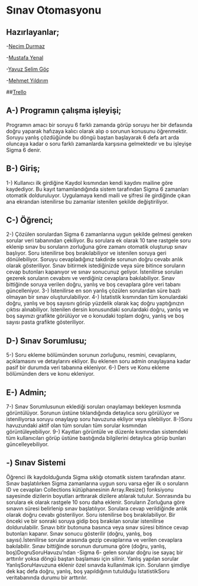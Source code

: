 # Sınav Otomasyonu

## Hazırlayanlar;
-[Necim Durmaz](https://github.com/NecimDurmaz)

-[Mustafa Yenal](https://github.com/2129mustafa)

-[Yavuz Selim Göç](https://github.com/YavuzSelimGoc)

-[Mehmet Yıldırım](https://github.com/MehmetYildirimDev)

##[Trello](https://trello.com/b/PmCxoeQY/yazılım-yapımı)

## A-) Programın çalışma işleyişi;

 Programın amacı bir soruyu 6 farklı zamanda görüp soruyu her bir defasında doğru yaparak hafızaya kalıcı olarak alıp o sorunun konusunu öğrenmektir. Soruyu yanlış çözdüğünde bu döngü baştan başlayarak 6 defa art arda oluncaya kadar o soru farklı zamanlarda karşısına gelmektedir ve bu işleyişe Sigma 6 denir.

## B-) Giriş;

1-) Kullanıcı ilk girdiğine Kaydol kısmından kendi kaydını mailine göre kaydediyor. Bu kayıt tamamlandığında sistem tarafından Sigma 6 zamanları otomatik dolduruluyor. Uygulamaya kendi maili ve şifresi ile girdiğinde çıkan ana ekrandan istenilirse bu zamanlar istenilen şekilde değiştiriliyor.

## C-) Öğrenci;

2-) Çözülen sorulardan Sigma 6 zamanlarına uygun şekilde gelmesi gereken sorular veri tabanından çekiliyor. Bu sorulara ek olarak 10 tane rastgele soru eklenip sınav bu soruların zorluğuna göre zamanı otomatik oluşturup sınav başlıyor. Soru istenilirse boş bırakılabiliyor ve istenilen soruya geri dönülebiliyor. Soruyu cevapladığınız takdirde sorunun doğru cevabı anlık olarak gösteriliyor. Sınav bitirmek istediğinizde veya süre bitince soruların cevap butonları kapanıyor ve sınav sonucunuz geliyor. İstenilirse soruları gezerek soruların cevabını ve verdiğiniz cevaplara bakılabiliyor. Sınav bittiğinde soruya verilen doğru, yanlış ve boş cevaplara göre veri tabanı güncelleniyor.
3-) İstenilirse en son yanlış çözülen sorulardan süre bazlı olmayan bir sınav oluşturulabiliyor.
4-) İstatistik kısmından tüm konulardaki doğru, yanlış ve boş sayısını görüp yüzdelik olarak kaç doğru yaptığınızın çıktısı alınabiliyor. İstenilen dersin konusundaki sorulardaki doğru, yanlış ve boş sayınızı grafikte görülüyor ve o konudaki toplam doğru, yanlış ve boş sayısı pasta grafikte gösteriliyor.

## D-) Sınav Sorumlusu;

5-) Soru ekleme bölümünden sorunun zorluğunu, resmini, cevaplarını, açıklamasını ve detaylarını ekliyor. Bu eklenen soru admin onaylayana kadar pasif bir durumda veri tabanına ekleniyor.
6-) Ders ve Konu ekleme bölümünden ders ve konu ekleniyor.

## E-) Admin;

7-) Sınav Sorumlusunun eklediği soruları onaylamayı bekleyen kısmında görüntülüyor. Sorunun üstüne tıklandığında detaylıca soru görülüyor ve isteniliyorsa soruyu onaylayıp soru havuzuna ekliyor veya silebiliyor.
8-)Soru havuzundaki aktif olan tüm soruları tüm sorular kısmından görüntüleyebiliyor.
9-) Kayıtları görüntüle ve düzenle kısmından sistemdeki tüm kullanıcıları görüp üstüne bastığında bilgilerini detaylıca görüp bunları güncelleyebiliyor.

## -) Sınav Sistemi
Öğrenci ilk kaydolduğunda Sigma sıklığı otomatik sistem tarafından atanır. Sınav başlatılırken Sigma zamanlarına uygun soru varsa eğer ilk o soruların ID ve cevapları Collections kütüphanesinin Array.Resize() fonksiyonu sayesinde dizilerin boyutları arttırarak dizilere atılarak tutulur. Sonrasında bu sorulara ek olarak rastgele 10 soru daha eklenir. Soruların Zorluğuna göre sınavın süresi belirlenip sınav başlatılıyor. Sorulara cevap verildiğinde anlık olarak doğru cevabı gösteriliyor. Soru istenilirse boş bırakılabiliyor. Bir önceki ve bir sonraki soruya gidip boş bırakılan sorular istenilirse doldurulabilir. Sınavı bitir butonuna basınca veya sınav süresi bitince cevap butonları kapanır. Sınav sonucu gösterilir (doğru, yanlış, boş sayısı).İstenilirse sorular arasında gezip cevaplarına ve verilen cevaplara bakılabilir. Sınav bittiğinde sorunun durumuna göre (doğru, yanlış, boş)DogruSoruHavuzu’ndan -Sigma 6-  gelen sorular doğru ise sayaç bir arttırılır yoksa döngü baştan başlaması için silinir. Yanlış yapılan sorular YanlışSoruHavuzuna eklenir özel sınavda kullanılmak için. Soruların şimdiye dek kaç defa doğru, yanlış, boş yapıldığının tutulduğu IstatistikSoru veritabanında durumu bir arttırılır.

